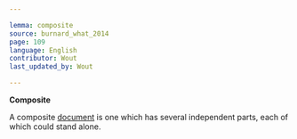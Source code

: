 ```yaml
---

lemma: composite
source: burnard_what_2014
page: 109
language: English
contributor: Wout
last_updated_by: Wout

---
```


**Composite**

A composite [document](document.html) is one which has several independent parts, each of which could stand alone.
